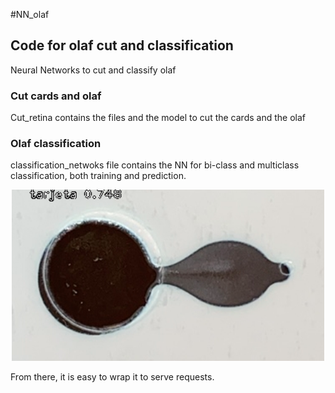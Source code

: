 #NN_olaf

## Code for olaf cut and classification

Neural Networks to cut and classify olaf

### Cut cards and olaf
Cut_retina contains the files and the model to cut the cards and the olaf

### Olaf classification

classification_netwoks file contains the NN for bi-class and multiclass classification, both training and prediction.

<p align="center">
  <img src="ejemplo/ejemplo.png" width="500">
</p>

From there, it is easy to wrap it to serve requests.
